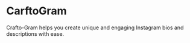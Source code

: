 # CarftoGram

Crafto-Gram helps you create unique and engaging Instagram bios and descriptions with ease.
